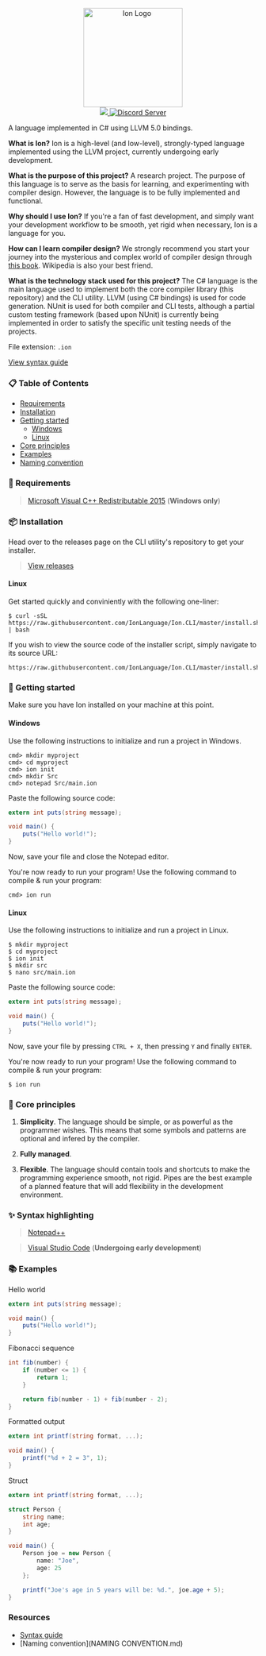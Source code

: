 <p align="center">
    <img src="https://i.ibb.co/PFS60V2/ion-white-smaller.jpg" height="200px" alt="Ion Logo" />
    <br />
    <a href="https://circleci.com/gh/IonLanguage/Ion">
        <img src="https://circleci.com/gh/IonLanguage/Ion.svg?style=svg" />
    </a>
    <a href="https://discord.gg/H3eMUXp">
        <img src="https://discordapp.com/api/guilds/572951207862206474/widget.png?style=shield" alt="Discord Server" />
    </a>
</p>

A language implemented in C# using LLVM 5.0 bindings.

**What is Ion?** Ion is a high-level (and low-level), strongly-typed language implemented using the LLVM project, currently undergoing early development.

**What is the purpose of this project?** A research project. The purpose of this language is to serve as the basis for learning, and experimenting with compiler design. However, the language is to be fully implemented and functional.

**Why should I use Ion?** If you're a fan of fast development, and simply want your development workflow to be smooth, yet rigid when necessary, Ion is a language for you.

**How can I learn compiler design?** We strongly recommend you start your journey into the mysterious and complex world of compiler design through [this book](http://www.informatik.uni-bremen.de/agbkb/lehre/ccfl/Material/ALSUdragonbook.pdf). Wikipedia is also your best friend.

**What is the technology stack used for this project?** The C# language is the main language used to implement both the core compiler library (this repository) and the CLI utility. LLVM (using C# bindings) is used for code generation. NUnit is used for both compiler and CLI tests, although a partial custom testing framework (based upon NUnit) is currently being implemented in order to satisfy the specific unit testing needs of the projects.

File extension: `.ion`

[View syntax guide](SYNTAX.md)

### 📋 Table of Contents

* [Requirements](#-requirements)
* [Installation](#-installation)
* [Getting started](#-getting-started)
    * [Windows](#windows)
    * [Linux](#linux)
* [Core principles](#-core-principles)
* [Examples](#-examples)
* [Naming convention](#-naming-convention)

### 🧩 Requirements

> [Microsoft Visual C++ Redistributable 2015](https://www.microsoft.com/en-us/download/details.aspx?id=48145) (**Windows only**)

### 📦 Installation

Head over to the releases page on the CLI utility's repository to get your installer.

> [View releases](https://github.com/IonLanguage/Ion.CLI/releases)

#### Linux

Get started quickly and conviniently with the following one-liner:

```shell
$ curl -sSL https://raw.githubusercontent.com/IonLanguage/Ion.CLI/master/install.sh | bash
```

If you wish to view the source code of the installer script, simply navigate to its source URL:

```
https://raw.githubusercontent.com/IonLanguage/Ion.CLI/master/install.sh
```

### 🚀 Getting started

Make sure you have Ion installed on your machine at this point.

#### Windows

Use the following instructions to initialize and run a project in Windows.

```shell
cmd> mkdir myproject
cmd> cd myproject
cmd> ion init
cmd> mkdir Src
cmd> notepad Src/main.ion
```

Paste the following source code:

```c#
extern int puts(string message);

void main() {
    puts("Hello world!");
}
```

Now, save your file and close the Notepad editor.

You're now ready to run your program! Use the following command to compile & run your program:

```shell
cmd> ion run
```

#### Linux

Use the following instructions to initialize and run a project in Linux.

```shell
$ mkdir myproject
$ cd myproject
$ ion init
$ mkdir src
$ nano src/main.ion
```

Paste the following source code:

```c#
extern int puts(string message);

void main() {
    puts("Hello world!");
}
```

Now, save your file by pressing `CTRL + X`, then pressing `Y` and finally `ENTER`.

You're now ready to run your program! Use the following command to compile & run your program:

```shell
$ ion run
```

### 📜 Core principles

1. **Simplicity**. The language should be simple, or as powerful as the programmer wishes. This means that some symbols and patterns are optional and infered by the compiler.

2. **Fully managed**.

3. **Flexible**. The language should contain tools and shortcuts to make the programming experience smooth, not rigid. Pipes are the best example of a planned feature that will add flexibility in the development environment.

### ✨ Syntax highlighting

> [Notepad++](Notepad%2B%2B%20Ion.xml)

> [Visual Studio Code](https://github.com/IonLanguage/Ion.VSCode) (**Undergoing early development**)

### 📚 Examples

Hello world

```cs
extern int puts(string message);

void main() {
    puts("Hello world!");
}
```

Fibonacci sequence

```cs
int fib(number) {
    if (number <= 1) {
        return 1;
    }

    return fib(number - 1) + fib(number - 2);
}
```

Formatted output

```cs
extern int printf(string format, ...);

void main() {
    printf("%d + 2 = 3", 1);
}
```

Struct

```cs
extern int printf(string format, ...);

struct Person {
    string name;
    int age;
}

void main() {
    Person joe = new Person {
        name: "Joe",
        age: 25
    };

    printf("Joe's age in 5 years will be: %d.", joe.age + 5);
}
```

### Resources

* [Syntax guide](SYNTAX.md)
* [Naming convention](NAMING CONVENTION.md)
